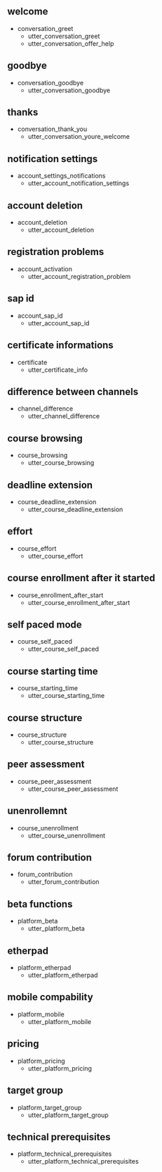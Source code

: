 ## welcome
* conversation_greet
  - utter_conversation_greet
  - utter_conversation_offer_help

## goodbye
* conversation_goodbye
  - utter_conversation_goodbye

## thanks
* conversation_thank_you
  - utter_conversation_youre_welcome

## notification settings
* account_settings_notifications
  - utter_account_notification_settings

## account deletion
* account_deletion
  - utter_account_deletion

## registration problems
* account_activation
  - utter_account_registration_problem

## sap id
* account_sap_id
  - utter_account_sap_id

## certificate informations
* certificate
  - utter_certificate_info

## difference between channels
* channel_difference
  - utter_channel_difference

## course browsing
* course_browsing
  - utter_course_browsing

## deadline extension
* course_deadline_extension
  - utter_course_deadline_extension

## effort
* course_effort
  - utter_course_effort

## course enrollment after it started
* course_enrollment_after_start
  - utter_course_enrollment_after_start

## self paced mode
* course_self_paced
  - utter_course_self_paced

## course starting time
* course_starting_time
  - utter_course_starting_time

## course structure
* course_structure
  - utter_course_structure

## peer assessment
* course_peer_assessment
  - utter_course_peer_assessment

## unenrollemnt
* course_unenrollment
  - utter_course_unenrollment

## forum contribution
* forum_contribution
  - utter_forum_contribution

## beta functions
* platform_beta
  - utter_platform_beta

## etherpad
* platform_etherpad
  - utter_platform_etherpad

## mobile compability
* platform_mobile
  - utter_platform_mobile

## pricing
* platform_pricing
  - utter_platform_pricing

## target group
* platform_target_group
  - utter_platform_target_group

## technical prerequisites
* platform_technical_prerequisites
  - utter_platform_technical_prerequisites